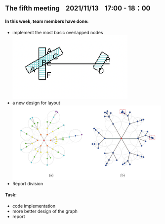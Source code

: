 ## The fifth meeting &nbsp;&nbsp;  2021/11/13   &nbsp;&nbsp; 17:00 - 18：00


#### In this week, team members have done:
* implement the most basic overlapped nodes
![overlap implementation](../images/overlap.png)
* a new design for layout
![new-design](../images/new_design.png)
* Report division


#### Task:
*  code implementation
*  more better design of the graph
*  report
